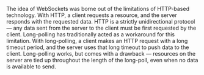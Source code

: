 The idea of WebSockets was borne out of the limitations of HTTP-based technology. 
With HTTP, a client requests a resource, and the server responds with the requested data. 
HTTP is a strictly unidirectional protocol — any data sent from the server to the client must be first requested by the client. 
Long-polling has traditionally acted as a workaround for this limitation. 
With long-polling, a client makes an HTTP request with a long timeout period, and the server uses that long timeout to push data to the client. 
Long-polling works, but comes with a drawback — resources on the server are tied up throughout 
the length of the long-poll, even when no data is available to send.

